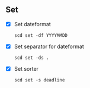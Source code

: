 ## Set 

- [x] Set dateformat
  ```
  scd set -df YYYYMMDD
  ```
- [x] Set separator for dateformat
  ```
  scd set -ds .
  ```
- [x] Set sorter
  ```
  scd set -s deadline
  ```
